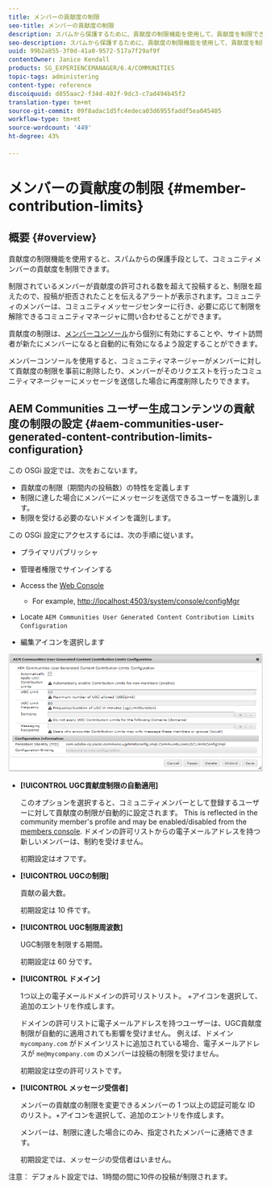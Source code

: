```yaml
---
title: メンバーの貢献度の制限
seo-title: メンバーの貢献度の制限
description: スパムから保護するために、貢献度の制限機能を使用して、貢献度を制限できます
seo-description: スパムから保護するために、貢献度の制限機能を使用して、貢献度を制限できます
uuid: 99b2a855-3f0d-41a0-9572-517a7f29af9f
contentOwner: Janice Kendall
products: SG_EXPERIENCEMANAGER/6.4/COMMUNITIES
topic-tags: administering
content-type: reference
discoiquuid: d855aac2-f34d-402f-9dc3-c7ad494b45f2
translation-type: tm+mt
source-git-commit: 09f8adac1d5fc4edeca03d6955faddf5ea045405
workflow-type: tm+mt
source-wordcount: '449'
ht-degree: 43%

---
```



# メンバーの貢献度の制限 {#member-contribution-limits}

## 概要 {#overview}

貢献度の制限機能を使用すると、スパムからの保護手段として、コミュニティメンバーの貢献度を制限できます。

制限されているメンバーが貢献度の許可される数を超えて投稿すると、制限を超えたので、投稿が拒否されたことを伝えるアラートが表示されます。コミュニティのメンバーは、コミュニティメッセージセンターに行き、必要に応じて制限を解除できるコミュニティマネージャに問い合わせることができます。

貢献度の制限は、[メンバーコンソール](members.md)から個別に有効にすることや、サイト訪問者が新たにメンバーになると自動的に有効になるよう設定することができます。

メンバーコンソールを使用すると、コミュニティマネージャーがメンバーに対して貢献度の制限を事前に削除したり、メンバーがそのリクエストを行ったコミュニティマネージャーにメッセージを送信した場合に再度削除したりできます。

## AEM Communities ユーザー生成コンテンツの貢献度の制限の設定 {#aem-communities-user-generated-content-contribution-limits-configuration}

この OSGi 設定では、次をおこないます。

* 貢献度の制限（期間内の投稿数）の特性を定義します
* 制限に達した場合にメンバーにメッセージを送信できるユーザーを識別します。
* 制限を受ける必要のないドメインを識別します。

この OSGi 設定にアクセスするには、次の手順に従います。

* プライマリパブリッシャ
* 管理者権限でサインインする
* Access the [Web Console](../../help/sites-deploying/configuring-osgi.md)

   * For example, [http://localhost:4503/system/console/configMgr](http://localhost:4503/system/console/configMgr)

* Locate `AEM Communities User Generated Content Contribution Limits Configuration`
* 編集アイコンを選択します

![chlimage_1-127](assets/chlimage_1-127.png)

* **[!UICONTROL UGC貢献度制限の自動適用]**

   このオプションを選択すると、コミュニティメンバーとして登録するユーザーに対して貢献度の制限が自動的に設定されます。 This is reflected in the community member&#39;s profile and may be enabled/disabled from the [members console](members.md). ドメインの許可リストからの電子メールアドレスを持つ新しいメンバーは、制約を受けません。

   初期設定はオフです。

* **[!UICONTROL UGCの制限]**

   貢献の最大数。

   初期設定は 10 件です。

* **[!UICONTROL UGC制限周波数]**

   UGC制限を制限する期間。

   初期設定は 60 分です。

* **[!UICONTROL ドメイン]**

   1つ以上の電子メールドメインの許可リストリスト。 +アイコンを選択して、追加のエントリを作成します。

   ドメインの許可リストに電子メールアドレスを持つユーザーは、UGC貢献度制限が自動的に適用されても影響を受けません。 例えば、ドメイン `mycompany.com` がドメインリストに追加されている場合、電子メールアドレスが `me@mycompany.com` のメンバーは投稿の制限を受けません。

   初期設定は空の許可リストです。

* **[!UICONTROL メッセージ受信者]**

   メンバーの貢献度の制限を変更できるメンバーの 1 つ以上の認証可能な ID のリスト。+アイコンを選択して、追加のエントリを作成します。

   メンバーは、制限に達した場合にのみ、指定されたメンバーに連絡できます。

   初期設定では、メッセージの受信者はいません。

注意： デフォルト設定では、1時間の間に10件の投稿が制限されます。
